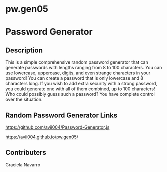 # pw.gen05

# Password Generator

## Description

This is a simple comprehensive random password generator that can generate passwords with lengths ranging from 8 to 100 characters. You can use lowercase, uppercase, digits, and even strange characters in your password! You can create a password that is only lowercase and 8 characters long. If you wish to add extra security with a strong password, you could generate one with all of them combined, up to 100 characters! Who could possibly guess such a password? You have complete control over the situation.

## Random Password Generator Links
https://github.com/avii004/Password-Generator.js

https://avii004.github.io/pw.gen05/

## Contributers

Graciela Navarro

